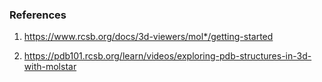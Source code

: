 ### References

 1. https://www.rcsb.org/docs/3d-viewers/mol*/getting-started

 2. https://pdb101.rcsb.org/learn/videos/exploring-pdb-structures-in-3d-with-molstar
